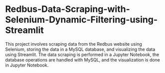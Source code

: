 # Redbus-Data-Scraping-with-Selenium-Dynamic-Filtering-using-Streamlit
This project involves scraping data from the Redbus website using Selenium, storing the data in a MySQL database, and visualizing the data using Streamlit. The data scraping is performed in a Jupyter Notebook, the database operations are handled with MySQL, and the visualization is done in Jupyter Notebook.
